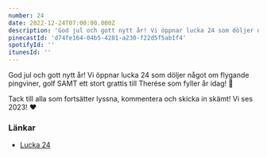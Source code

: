 ```yaml
---
number: 24
date: 2022-12-24T07:00:00.000Z
description: 'God jul och gott nytt år! Vi öppnar lucka 24 som döljer något om flygande pingviner, golf SAMT ett stort grattis till Therése som fyller år idag! 🎉'
pinecastId: 'd74fe164-04b5-4281-a230-f22d5f5ab1f4'
spotifyId: ''
itunesId: ''
---
```


God jul och gott nytt år! Vi öppnar lucka 24 som döljer något om flygande pingviner, golf SAMT ett stort grattis till Therése som fyller år idag! 🎉

Tack till alla som fortsätter lyssna, kommentera och skicka in skämt! Vi ses 2023! ❤️

### Länkar

- [Lucka 24](https://cssbattle.dev/)

